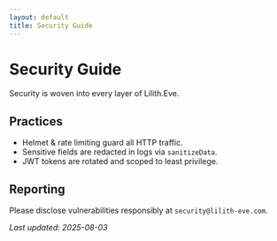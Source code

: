 ```yaml
---
layout: default
title: Security Guide
---
```


# Security Guide

Security is woven into every layer of Lilith.Eve.

## Practices
- Helmet & rate limiting guard all HTTP traffic.
- Sensitive fields are redacted in logs via `sanitizeData`.
- JWT tokens are rotated and scoped to least privilege.

## Reporting
Please disclose vulnerabilities responsibly at `security@lilith-eve.com`.

*Last updated: 2025-08-03*
